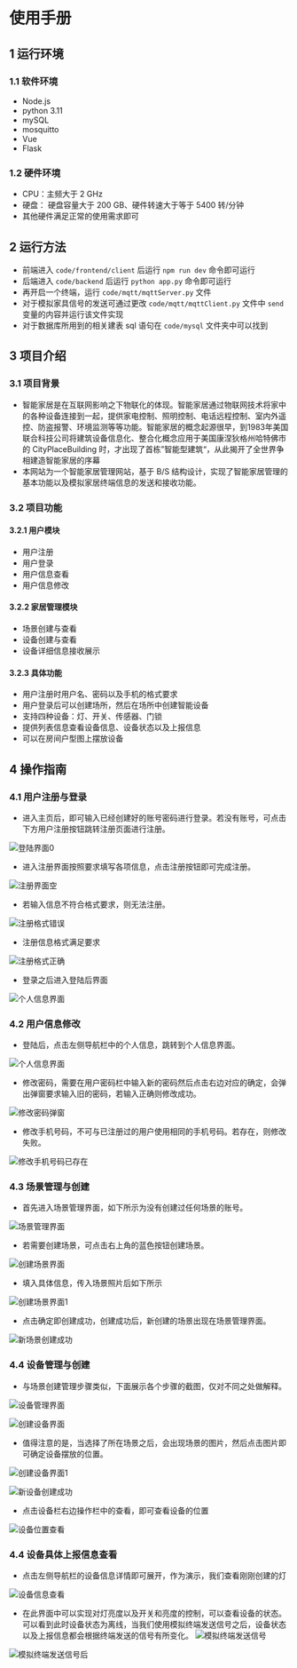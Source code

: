 # 使用手册

## 1 运行环境

### 1.1 软件环境

+ Node.js
+ python 3.11
+ mySQL
+ mosquitto
+ Vue
+ Flask

### 1.2 硬件环境

+ CPU：主频大于 2 GHz
+ 硬盘： 硬盘容量大于 200 GB、硬件转速大于等于 5400 转/分钟
+ 其他硬件满足正常的使用需求即可

## 2 运行方法

+ 前端进入 `code/frontend/client` 后运行 `npm run dev` 命令即可运行
+ 后端进入 `code/backend` 后运行 `python app.py` 命令即可运行
+ 再开启一个终端，运行 `code/mqtt/mqttServer.py` 文件
+ 对于模拟家具信号的发送可通过更改 `code/mqtt/mqttClient.py`  文件中 `send` 变量的内容并运行该文件实现
+ 对于数据库所用到的相关建表 sql 语句在 `code/mysql` 文件夹中可以找到

## 3 项目介绍

### 3.1 项目背景

+ 智能家居是在互联网影响之下物联化的体现。智能家居通过物联网技术将家中的各种设备连接到一起，提供家电控制、照明控制、电话远程控制、室内外遥控、防盗报警、环境监测等等功能。智能家居的概念起源很早，到1983年美国联合科技公司将建筑设备信息化、整合化概念应用于美国康涅狄格州哈特佛市的 CityPlaceBuilding 时，才出现了首栋”智能型建筑“，从此揭开了全世界争相建造智能家居的序幕
+ 本网站为一个智能家居管理网站，基于 B/S 结构设计，实现了智能家居管理的基本功能以及模拟家居终端信息的发送和接收功能。

### 3.2 项目功能

#### 3.2.1 用户模块

+ 用户注册
+ 用户登录
+ 用户信息查看
+ 用户信息修改

#### 3.2.2 家居管理模块

+ 场景创建与查看
+ 设备创建与查看
+ 设备详细信息接收展示

#### 3.2.3 具体功能

+ 用户注册时用户名、密码以及手机的格式要求
+ 用户登录后可以创建场所，然后在场所中创建智能设备
+ 支持四种设备：灯、开关、传感器、门锁
+ 提供列表信息查看设备信息、设备状态以及上报信息
+ 可以在房间户型图上摆放设备

## 4 操作指南

### 4.1 用户注册与登录

+ 进入主页后，即可输入已经创建好的账号密码进行登录。若没有账号，可点击下方用户注册按钮跳转注册页面进行注册。

![登陆界面0](imgs\User\登陆界面0.png)

+ 进入注册界面按照要求填写各项信息，点击注册按钮即可完成注册。

![注册界面空](imgs\User\注册界面空.png)

+ 若输入信息不符合格式要求，则无法注册。

![注册格式错误](imgs\User\注册格式错误.png)

+ 注册信息格式满足要求

![注册格式正确](imgs\User\注册格式正确.png)

+ 登录之后进入登陆后界面

![个人信息界面](imgs\User\主页.png)

### 4.2 用户信息修改

+ 登陆后，点击左侧导航栏中的个人信息，跳转到个人信息界面。

![个人信息界面](imgs\User\个人信息界面.png)

+ 修改密码，需要在用户密码栏中输入新的密码然后点击右边对应的确定，会弹出弹窗要求输入旧的密码，若输入正确则修改成功。

![修改密码弹窗](imgs\User\修改密码弹窗.png)

+ 修改手机号码，不可与已注册过的用户使用相同的手机号码。若存在，则修改失败。

![修改手机号码已存在](imgs\User\修改手机号码已存在.png)

### 4.3 场景管理与创建

+ 首先进入场景管理界面，如下所示为没有创建过任何场景的账号。

![场景管理界面](imgs\User\场景管理界面.png)

+ 若需要创建场景，可点击右上角的蓝色按钮创建场景。

![创建场景界面](imgs\User\创建场景界面.png)

+ 填入具体信息，传入场景照片后如下所示

![创建场景界面1](imgs\User\创建场景界面1.png)

+ 点击确定即创建成功，创建成功后，新创建的场景出现在场景管理界面。

![新场景创建成功](imgs\User\新场景创建成功.png)

### 4.4 设备管理与创建

+ 与场景创建管理步骤类似，下面展示各个步骤的截图，仅对不同之处做解释。

![设备管理界面](imgs\User\设备管理界面.png)



![创建设备界面](imgs\User\创建设备界面.png)

+ 值得注意的是，当选择了所在场景之后，会出现场景的图片，然后点击图片即可确定设备摆放的位置。

![创建设备界面1](imgs\User\创建设备界面1.png)



![新设备创建成功](E:\college\BS\myBSProject\report\imgs\User\新设备创建成功.png)

+ 点击设备栏右边操作栏中的查看，即可查看设备的位置

![设备位置查看](imgs\User\设备位置查看.png)

### 4.4 设备具体上报信息查看

+ 点击左侧导航栏的设备信息详情即可展开，作为演示，我们查看刚刚创建的灯

![设备信息查看](E:\college\BS\myBSProject\report\imgs\User\设备信息查看.png)

+ 在此界面中可以实现对灯亮度以及开关和亮度的控制，可以查看设备的状态。可以看到此时设备状态为离线，当我们使用模拟终端发送信号之后，设备状态以及上报信息都会根据终端发送的信号有所变化。
![模拟终端发送信号](E:\college\BS\myBSProject\report\imgs\User\模拟终端发送信号.png)

![模拟终端发送信号后](imgs\User\模拟终端发送信号后.png)